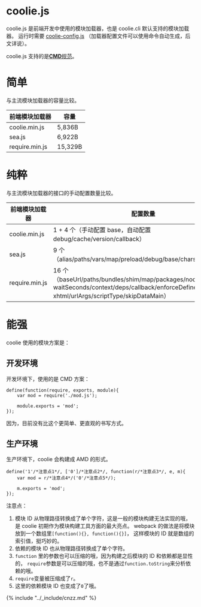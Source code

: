 # coolie.js

coolie.js 是前端开发中使用的模块加载器，也是 coolie.cli 默认支持的模块加载器。
运行时需要 [coolie-config.js](./coolie-config.js.md) （加载器配置文件可以使用命令自动生成，后文详说）。

coolie.js 支持的是[**CMD**规范](./commonjs-amd-cmd-umd.md)。


# 简单
与主流模块加载器的容量比较。

前端模块加载器 | 容量
-------------|-------
coolie.min.js | 5,836B
sea.js | 6,922B
require.min.js |  15,329B


# 纯粹
与主流模块加载器的接口的手动配置数量比较。

前端模块加载器 | 配置数量
-------------|-------
coolie.min.js | 1 + 4 个（手动配置 base，自动配置 debug/cache/version/callback）
sea.js | 9 个（alias/paths/vars/map/preload/debug/base/charset/callback）
require.min.js |  16 个（baseUrl/paths/bundles/shim/map/packages/nodeIdCompat/<br>waitSeconds/context/deps/callback/enforceDefine/<br>xhtml/urlArgs/scriptType/skipDataMain）



# 能强
coolie 使用的模块方案是：

## 开发环境
开发环境下，使用的是 CMD 方案：
```
define(function(require, exports, module){
    var mod = require('./mod.js');
    
    module.exports = 'mod';
});
```
因为，目前没有比这个更简单、更直观的书写方式。

## 生产环境
生产环境下，coolie 会构建成 AMD 的形式。
```
define('1'/*注意点1*/, ['0']/*注意点2*/, function(r/*注意点3*/, e, m){
    var mod = r/*注意点4*/('0'/*注意点5*/);
    
    m.exports = 'mod';
});
```

注意点：

1. 模块 ID 从物理路径转换成了单个字符，这是一般的模块构建无法实现的哦，
是 coolie 初期作为模块构建工具方面的最大亮点。
webpack 的做法是将模块放到一个数组里`[function(){}, function(){}]`，
这样模块的 ID 就是数组的索引值，挺巧妙的。
2. 依赖的模块 ID 也从物理路径转换成了单个字符。
3. `function` 里的参数也可以压缩的哦，因为构建之后模块的 ID 和依赖都是显性的，
`require`参数是可以压缩的哦，也不是通过`function.toString`来分析依赖的哦。
4. `require`变量被压缩成了`r`。
5. 这里的依赖模块 ID 也变成了`0`了哦。



{% include "../_include/cnzz.md" %}


